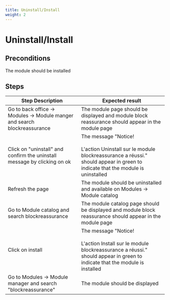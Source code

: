 ```yaml
---
title: Uninstall/Install
weight: 2
---
```


# Uninstall/Install

## Preconditions

The module should be installed
## Steps
| Step Description | Expected result |
| ----- | ----- |
| Go to back office -> Modules -> Module manger and search blockreassurance | The module page should be displayed and module block reassurance should appear in the module page |
| Click on "uninstall" and confirm the uninstall message by clicking on ok | The message "Notice!<br /><br>L'action Uninstall sur le module blockreassurance a réussi." should appear in green to indicate that the module is uninstalled |
| Refresh the page | The module should be uninstalled and available on Modules -> Module catalog |
| Go to Module catalog and search blockreassurance | The module catalog page should be displayed and module block reassurance should appear in the module page |
| Click on install | The message "Notice!<br /><br>L'action Install sur le module blockreassurance a réussi." should appear in green to indicate that the module is installed |
| Go to Modules -> Module manager and search "blockreassurance" | The module should be displayed |
